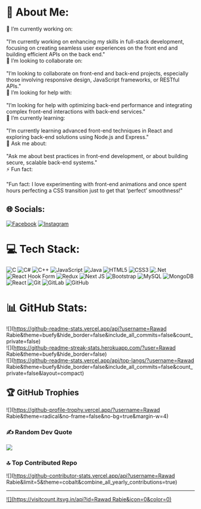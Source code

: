 # 💫 About Me:
🔭 I’m currently working on:<br><br>"I’m currently working on enhancing my skills in full-stack development, focusing on creating seamless user experiences on the front end and building efficient APIs on the back end."<br>👯 I’m looking to collaborate on:<br><br>"I’m looking to collaborate on front-end and back-end projects, especially those involving responsive design, JavaScript frameworks, or RESTful APIs."<br>🤝 I’m looking for help with:<br><br>"I’m looking for help with optimizing back-end performance and integrating complex front-end interactions with back-end services."<br>🌱 I’m currently learning:<br><br>"I’m currently learning advanced front-end techniques in React and exploring back-end solutions using Node.js and Express."<br>💬 Ask me about:<br><br>"Ask me about best practices in front-end development, or about building secure, scalable back-end systems."<br>⚡ Fun fact:<br><br>"Fun fact: I love experimenting with front-end animations and once spent hours perfecting a CSS transition just to get that ‘perfect’ smoothness!"


## 🌐 Socials:
[![Facebook](https://img.shields.io/badge/Facebook-%231877F2.svg?logo=Facebook&logoColor=white)](https://facebook.com/https://www.facebook.com/profile.php?id=100010639025286) [![Instagram](https://img.shields.io/badge/Instagram-%23E4405F.svg?logo=Instagram&logoColor=white)](https://instagram.com/https://www.instagram.com/codewith_rawad) 

# 💻 Tech Stack:
![C](https://img.shields.io/badge/c-%2300599C.svg?style=for-the-badge&logo=c&logoColor=white) ![C#](https://img.shields.io/badge/c%23-%23239120.svg?style=for-the-badge&logo=csharp&logoColor=white) ![C++](https://img.shields.io/badge/c++-%2300599C.svg?style=for-the-badge&logo=c%2B%2B&logoColor=white) ![JavaScript](https://img.shields.io/badge/javascript-%23323330.svg?style=for-the-badge&logo=javascript&logoColor=%23F7DF1E) ![Java](https://img.shields.io/badge/java-%23ED8B00.svg?style=for-the-badge&logo=openjdk&logoColor=white) ![HTML5](https://img.shields.io/badge/html5-%23E34F26.svg?style=for-the-badge&logo=html5&logoColor=white) ![CSS3](https://img.shields.io/badge/css3-%231572B6.svg?style=for-the-badge&logo=css3&logoColor=white) ![.Net](https://img.shields.io/badge/.NET-5C2D91?style=for-the-badge&logo=.net&logoColor=white) ![React Hook Form](https://img.shields.io/badge/React%20Hook%20Form-%23EC5990.svg?style=for-the-badge&logo=reacthookform&logoColor=white) ![Redux](https://img.shields.io/badge/redux-%23593d88.svg?style=for-the-badge&logo=redux&logoColor=white) ![Next JS](https://img.shields.io/badge/Next-black?style=for-the-badge&logo=next.js&logoColor=white) ![Bootstrap](https://img.shields.io/badge/bootstrap-%238511FA.svg?style=for-the-badge&logo=bootstrap&logoColor=white) ![MySQL](https://img.shields.io/badge/mysql-4479A1.svg?style=for-the-badge&logo=mysql&logoColor=white) ![MongoDB](https://img.shields.io/badge/MongoDB-%234ea94b.svg?style=for-the-badge&logo=mongodb&logoColor=white) ![React](https://img.shields.io/badge/react-%2320232a.svg?style=for-the-badge&logo=react&logoColor=%2361DAFB) ![Git](https://img.shields.io/badge/git-%23F05033.svg?style=for-the-badge&logo=git&logoColor=white) ![GitLab](https://img.shields.io/badge/gitlab-%23181717.svg?style=for-the-badge&logo=gitlab&logoColor=white) ![GitHub](https://img.shields.io/badge/github-%23121011.svg?style=for-the-badge&logo=github&logoColor=white)
# 📊 GitHub Stats:
![](https://github-readme-stats.vercel.app/api?username=Rawad Rabie&theme=buefy&hide_border=false&include_all_commits=false&count_private=false)<br/>
![](https://github-readme-streak-stats.herokuapp.com/?user=Rawad Rabie&theme=buefy&hide_border=false)<br/>
![](https://github-readme-stats.vercel.app/api/top-langs/?username=Rawad Rabie&theme=buefy&hide_border=false&include_all_commits=false&count_private=false&layout=compact)

## 🏆 GitHub Trophies
![](https://github-profile-trophy.vercel.app/?username=Rawad Rabie&theme=radical&no-frame=false&no-bg=true&margin-w=4)

### ✍️ Random Dev Quote
![](https://quotes-github-readme.vercel.app/api?type=horizontal&theme=gruvbox)

### 🔝 Top Contributed Repo
![](https://github-contributor-stats.vercel.app/api?username=Rawad Rabie&limit=5&theme=cobalt&combine_all_yearly_contributions=true)

---
[![](https://visitcount.itsvg.in/api?id=Rawad Rabie&icon=0&color=0)](https://visitcount.itsvg.in)

<!-- Proudly created with GPRM ( https://gprm.itsvg.in ) -->
